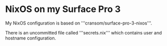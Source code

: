 NixOS on my Surface Pro 3
=========================

My NixOS configuration is based on '''cransom/surface-pro-3-nixos'''.

There is an uncommitted file called '''secrets.nix''' which contains user
and hostname configuration.

